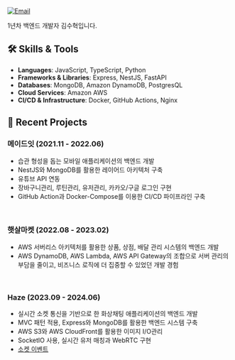 <div align="left">

[![Email](https://img.shields.io/badge/Email-devshk447%40gmail.com-blue?style=flat-square&logo=gmail)](mailto:devshk447@gmail.com)

1년차 백엔드 개발자 김수혁입니다.

</div>

## 🛠 Skills & Tools

- **Languages**: JavaScript, TypeScript, Python
- **Frameworks & Libraries**: Express, NestJS, FastAPI
- **Databases**: MongoDB, Amazon DynamoDB, PostgresQL
- **Cloud Services**: Amazon AWS
- **CI/CD & Infrastructure**: Docker, GitHub Actions, Nginx

## 📘 Recent Projects
### 메이드잇 (2021.11 - 2022.06)
- 습관 형성을 돕는 모바일 애플리케이션의 백엔드 개발 <br>
- NestJS와 MongoDB를 활용한 레이어드 아키텍처 구축 <br>
- 유튜브 API 연동 <br>
- 장바구니관리, 루틴관리, 유저관리, 카카오/구글 로그인 구현 <br>
- GitHub Action과 Docker-Compose를 이용한 CI/CD 파이프라인 구축 <br>
<br>

### 햇살마켓 (2022.08 - 2023.02)
- AWS 서버리스 아키텍처를 활용한 상품, 상점, 배달 관리 시스템의 백엔드 개발 <br>
- AWS DynamoDB, AWS Lambda, AWS API Gateway의 조합으로 서버 관리의 부담을 줄이고, 비즈니스 로직에 더 집중할 수 있었던 개발 경험 <br>
<br>

### Haze (2023.09 - 2024.06)
- 실시간 소켓 통신을 기반으로 한 화상채팅 애플리케이션의 백엔드 개발 <br>
- MVC 패턴 적용, Express와 MongoDB를 활용한 백엔드 시스템 구축 <br>
- AWS S3와 AWS CloudFront를 활용한 이미지 I/O관리 <br>
- SocketIO 사용, 실시간 유저 매칭과 WebRTC 구현 <br>
- [소켓 이벤트](https://viewer.diagrams.net/?tags=%7B%7D&highlight=0000ff&edit=_blank&layers=1&nav=1&title=haze-event-flow.drawio#R7T1bd5u4ur%2FGq7Mf3IUkro%2F4kk7OapOeNN2dfV68COCEXcdkbNKk8%2BuPBAgbSdjYBqGYtLOmtrha3%2F0%2BQOPH108r7%2BnhSxyEiwHUgtcBmgwg1CFw8D9k5Xe2gjRoZSv3qyjI1sBm4Vv0T5gvavnqcxSE69KJSRwvkuipvOjHy2XoJ6U1b7WKX8qnzeNF%2BalP3n3ILXzzvQW%2F%2BiMKkods1aa%2Fgqz%2FGUb3D%2FTJwMx%2F8aNHT85%2FyfrBC%2BKXrSU0HaDxKo6T7NPj6zhckN2j%2B5Jdd1FxtHixVbhM6lzw3%2F%2F5j377f39d%2Bz91c%2Bb9%2FPnX6%2Fh1CJGRv13ym%2F7kMMA7kH%2BNV8lDfB8vvcV0szpaxc%2FLICT31fC3zTmf4%2FgJLwK8%2BN8wSX7n4PSekxgvPSSPi%2FzoPFosxvEiXqVPRKEZaAG58TpZxT%2FDrSMXloP%2FFkcoCPDmje5XXhDh3751dmBYyMGvNcLLq99%2Fkff7CA36%2FT%2F5w9Mvk9f87bNvv%2FNv%2FKZSpPNW92GyYyf1HCPI7m1dmcPiUxg%2FhvhB%2BIRVuPCS6FcZv7wcTe%2BL84pLv8YRfheo5TSFjByfcooyENLK91jHzys%2FzC%2FbRgj2TsD6aGibP7pRurGj2eX7ZlvA3dddrbzfW6c9kRPWB%2FwAXdd2vucQ6adeYWu7L8Bbset8%2FCH7lfTbFkA3Sym9HUJ7dIN%2FeYvnHB14YlwGLmFj%2BJu%2F8NbryC9TUpkUOfoJzDvTMHmKm8%2Fn0PeFdBV464f0huAUQgpfoyS7zsi%2FFVfhz5uLyJe9xJdh9M6tNGqSKTDq0unLht1TjH3Y4vR07URyxqhWwjzd0o4k5yEwy7eCls3cqiEKhgx16aa9hx4BQ1%2FsFe0QmF6DvNqXdcdQwhbZlahO20N1PDUfT1N1BR9qRe4dipMWKuPk0NR3oiQ0jF3nt4OQgEPINd7eZIZ1Rf8hWt7%2FET5Gyb84JC2j4MtDlITfnrwUeC9Y7S6jWyXAf4WrJHzdCaL8qGkye4N1gWxhiycCKGCKOqwG69bWHrFzmhK03CR9oZr0ZTRNXycBwnCUAESVktIWt9wLJbMVLsixLR2J2dY%2BbeFQdso9x9jNTvec3w47RfvYabzsnpkChxFMOs9KkVRWCpWg4GOJ9hh1qkm2XdvQAEroRayeg6X7TkK2gLbr%2FHYImTKxrjCwhH8bdKzAQNZ5BQIj3Lioto44poU8s2FBgyRJmirEaVrSQG0nwu0937AlIKjBsUz8Tqs4ePbDWej5D7PndbhSRHsHVnmDADB5iWPJlDgmb%2Fd0Qe8lnbFJkWDWJF3qn1FElTc5qCzjZBYFi7AJTGYdjpqHNI%2BsxyWXfeZ6FnHP0cTKjjRAE8hi1FOBEibVnhVYUdPxwBkPXI18wP%2B38Qd3MEo%2FwHQRMzp7nC%2FiM6ejgWsNXJ0cGjkDd0JW8An5hTY5jZxjDEZjeodReiF%2B0HTggD8I07oM0mOTgWMM7PRejjtwdB74eKeTMoS9RXS%2FxJ99DJcQA21E4BH53sLNDzxGQZCRbriO%2FvHu0lsRiOYyAd%2FXGA2MCbkXptZ1RriAQ4ZlvAwZjMqXGkANEzL6OYK8swOKkIONuzSGHJQ9npGzA9RVb2DjavNpxhIvukSSXwVD04TwI6OymSLJb0hkc4A30a%2Fi5ILszOWjdx%2Bup69%2B%2BJRE8bJRYRMaQE9FByNs5ukfobCBWmPCZmijEhh0ARREEaX2oFAnELKJM%2Ba8taQu7Yk4Uiah79pBRSJuBsPwDfPYADp7p43o2BNwayyeYAkAay6SHPNLEDb%2Ffo7pgWEmal18ArSeXlOg0eP40z3591u4wihPb4dfL7tjdrCGdlBXhNfXIkQ8oIyMDRAvZN11yOTVAVOmNgBEWQINAXm8IBk0vQOypSkHZN4g%2BL4m5EfNAayeY2V%2BhAYjvazVZzYC2HzIVX2ULhYWwYgcdZ1UwbcGTnYhJEehVrozuZB3x50N6NnMIEBvsQV5RwT5toQzFEQ2M2g5oxRak8wCrIUO3y83AM7OHZnUVtTIWWcLV5t1I1o8XIEmFbAdO7WZhK19cRVGhQ680J77HD7gI6Zvh3cbJboZ%2B7C2%2BxuqkW5iMk5WfY%2FXGujOrvNbSjDkjddVuH6Kl8EsiWeFHauI35q3X1Hn9iu0O6HhIsQJ208Z65ju62bBoHbCqTyhmqx1yIS9WjbpkNUtxlnSMW5u%2B6EvxLg729CNpuP39TGu8UDraayId6UJmbkKrkiglRm53j0j76TMZYtCrLdEIm9MGbMYnq2jPSkElLTF57ekjPHh1g%2BeT7zfHzjUPNdYmyOGU2deF8j7T3OY5Naz45BAamaFO3buKnHdgWuTDw4iVjXBbsKH12F%2FAMlVgAggCaSCUgfc5qtf2%2FGWLHRUVyhQ1FBEb0K8EZzmB88wfT0vEkWMXzZmaIg0Jl1AUK1pTEgUNMziBHdFhGDjaE75I%2BaVm1DC5iz8dhlTzRjpxnENB6NJnnIy0jgYnB3zpLDVBLCVmmCC%2BHzGjBqycFGywqtwXIB7tYE3FnqAOpdTSWgbqUdaJ%2BtFIlHucaZHuYBDtIySyEvIvm6el97RhgSPyMV2LnldK49f2CQvCZ829xZrfLrpPRIyXN6tnwbnHKsasrLWEHm2aVWrFM825TlvSta%2BJQMM1c0obV7WHmWA6UzwxdR3G2A2k1vOnN9SNXAnvlxWaTNCO9BFiGTDO%2BLvFiHS6aUyB%2FiRZWCtrFYZTG29qdUrYdh7I8uW7BTmfQcK6rAIVbjOu9Nh%2BdSZbT0n1yQOUXT2qTL5Lc9VGWGLGcW6iClRF0GieuRTzZRy3n2eGT8i6fNZvgz%2FAN4rJHwAb%2FX8kUSP4fVzkqKhFoT%2BIlqG%2Fcm%2B55RbgW0k1yeoo26VWwkhX17DONy1dLyaQCG%2BX01ovPNBRfjALmujNpIr3fVuEoVkhnz3YlwNA0sGxkmqrWXtH%2BkYx%2BcclvRJFWLIFtMmzgICVUOqNlmkD74pv0dn%2FaP0up0SHMVKvrSOQ0kS%2BHGptqeqeKq6SKobNFErrqTzPvQf4d3NrcCaXGOFHKvry%2FuBqAy3c05rMna7LQrmSm1Ro%2FP%2BDkG5c76Z%2BmAE0g9w4KZxB4wozlboYGPEuTSffpMqPyriDSa5umtQ2KZqoDA6NYfAFifcyL99vLDECQ9t53KUh%2FYE9mfVZH9GO65%2B3pdvsW2Aj3SaGg7j5JecSavzyT1YvS01CMP67t%2FPeE0RBypkigosUaBYVJzUHvV3apoeRf3gLVG%2FUdcyVaOZGNDY3t3GnrIX9oIhzPvjt9uuibdvK0lfBVvXZN3qArFfTESQQ%2Fi8BpZ3i8myIu3tvMdyQWp%2FaknZmkNkQZ5fS605NEQNAVgGflBHeXGj1QOZbJP970DdnHNJ%2FdvZVIYjtSULfHS2%2FtjOzru2rDoZfNw0LT9mA2MTWn58wSZrbbMDB6UWGl4E5JI8RWyHhUaPElNNpzcxUrNtLys5j7DYENDZELRMXSAQhJylrbCYyYvUolvcySJUqV5xBmODd94rzoQ8U%2Bepr2aPuDzNstwmLm8rkCZxlnJ0%2B0Z3iIG9yP0iEibtkR3vZeSzDw7sBgOMim4wtzQVoaIdjCil4Vx1O2By1eiwZrVSW3zA7jgzYTssUdjfQmOc58%2BaY2gCcztEvl0RUSgpnuTLVy%2FBiEEwgTA7%2ByS726zrdbPb8bodangPmQREuGcAlgONXee3Y3WbvPGBYZMsw9UsiNb5gL4wUMTZxo1LQhrimb2IwFsT9JZCBC6l9N8yTc32RAxDR3BiWKfRuF2TxqnVrkhg0eSNL99b%2BuFCtTFBQGN75RXDzPaGq9rSl%2By3VwZ6msOakaAimStbtjp16c5Ri%2B74TOKN2FKF5BBkR3N1TnIW7xmQ0ct8ZKX51vmt3nuZZxyZmeE6RIBHD7nNzGmFwG70yF2AVgroLEd%2By8WYOy1A6iB0CYZQrO8DUNmWlUKgiuMMrQGVd0mxOooKcTVu9hbonluqMZS0hfl5AkfuKfq99El6RYD10NANd6fCRdjw3F3%2BlfeMtd53QTt%2BAEvks%2BwYxXlUPSbJRKb5atU2X2WNnnRYNIdOLYJpDK%2FEA4tevChpROCoHYUqmEpncShLkFzQehyquCGt38QfnPGuEs2iaLdnoSvNYRBGpPqLkoja0xJ5T9Y2wZ79kLHuSdbm9fQuRLGkeNCxGeAnCOm6vi6z8ZYXp1HmTl%2BXCqbbkG0WCQQjOuSGZwSpjIrGX6t8y1a9RD2FA7fUfpefMH0a6vA%2BUmFoVAXKsxkfIuUV3dFddQ5M7QFIekXKSz1dtd54pFM0Fz8I7%2Bw7EQUiEzkoaAa0OmtUIAN2raEISv3y%2FV4%2FecuTgFujHpNr%2FLOBdfb4s4E10LSa2qjVlj1gNzCurpqQJ6QuwdG3jMUxyTsmdmFa8knYyLkSMjRQ56ZGA2PqnCrgsimPD94%2FYaou%2BD9DcuvwV5g%2BYr6IX%2FwHLFnFyYrHjrk7Ew8BYIdgOzzS6CIPAevPbrDXQrcpT4P6vt%2FTgiSiLgoHNGFoptrQqa08a1Ap9Rlob68O9e125ABa3UaeRZWKInji8GZWVvX5Et6tEn9WKH7U98iqf3%2BkukLqNyZqhJuaARPyIXdET4hikbm7syqJjQMcfzDTMih6fpZ%2F4joDplpqBLdvq4DBh1hNUSAXisi5nFZLVAq9IbnQXk3kfsZet3jSUYuv0%2Ffeotd4Pg9XimTbmcx8b6BT93l3o9xpFzQVnJDq9yCj%2BL5fkgFdLcqAFZShgocQ0CQmleii40mdEub%2FlFTEE2ii7gBER60BiA4%2FADFqYt5hvW09IHJl2h%2FZ8iugd00gkDbKflME0p3g0GsSCUSKmUB8fqk6goNTqExRJrNkwdHNwN0jrYamZEDtppuNT%2Fg8Dbv5UGDUzADzpqWAhZQTAUU84C150bohj9oOMKBWDZvDR1MVpQ9gWEx%2FhU03hc4oxOHTolLhyW3d2bS5YEcnC005qfM3gFanh1kXOYudxW2KcEwNh7xaNlvx5vs98ql%2B%2Bu6PJ0eZNrBAmPpoSVUdNF7x2gmbrb0mMfk3UoLLpI1fXGiNJYc7oDzgF1NG10WcBbN4D5edRJ6QduzokDzfonPnsImsSsnjurV5yo024ZO03sXxoeFxYfm95PC40SW9y7DkG6VXUNeb66gVBSxeXNEAORcIVMGfyys13nL9cs5GPJvYCQy7ZqvK1lRL1I1X%2FY1Gmwo3Yo3u54oZ%2BIB3mSkZlTXZkGz33kZQ%2FIotVhUEl3449pZBFHhJnUnSCpjNDYDHsjjwCFovS61eB9TvWEbt3oDEttkIFp0GtF0uIBciwhSQ3kAEgBpEIhkivIKqJPsfQqc0X8OhkbJCZRJVx0kWB90Ydd1mIgBYO9YKFTPO4JsJtlq6%2FpH1P6uA8Hykr0%2Fs3LYdAVS65uj0zspzdMD0KQB29xiNusnO75iF04kXNazXxscpnAgvoYqvJAtHCmJ7v9Vx1kDCIOmceSvUomi3262RBrSn8Ky6tdDNV0Hkl7KjUq0SMkFAYxGHtqNlJxLyzYwbakc7ZALhRcOJyjej7Lbignba0QLUrV11aKC7TBlHkNYJVAFrB8pkUQXT%2BxzYDoPM9cmiPFERam11aWbIT7P3UAVLRswFbVGFoPFSrR46WTvWUdoqazxwpgOHV3qlF5Ygdlob1HWBfkRZgRz9iCKY%2BtL4WAHMZNuYnqbN55wWRpofWZo2Hg8aDpuhunk4QFerSqt48y3qW4Ter5Ak4vgPnirzZkydoytT1BxCMl112jRIRvZL13RVOxxN%2BweqQldGJ7oev%2FmHA%2FBYVKkE817g6Y33JBYrOIjp5AsdjWENdXU4dp6LzY7saEiFY98YafnAm6oXGyL71Cus3BvestbHp2vkEmcWEhpQRO6wiWXQFg7ukSp1zLPvvMIwrcAI7UAXMS0b3iHTFDK%2B%2B5UXRGGpjMKxAs06bRhKYQbWkEiNV2QexUIsZhwDol6%2FSt6GzJ0XtMQQdD7cswr%2Ffg7XyWyOCXy2Cv34fhklUbxUhDeYkJvMDUS2nlWcJoc%2FWN10oDm2mwxL7F5oz30RsZu%2BHd7NhcS%2BYU5QintKr6vaAEuSbmMajNy3aER3j25zKD8xrXKkGFE7rIqf0LmLFee3xE66nr9rSahEYofO2H7oCynnzjZ0o%2FFc4c6J4GBRyKKiBfaIQtPZeUFbopBPx12F66d4GagrCtFHJnEWFYnO27LQMYuWVHKEodNpgZK8%2FH%2BRnNwtWZviArAuF2i%2Bhc9x0UKzjKg62CfAkLXzgra4AOS4wFO4mserR1W5wBAwTTx0TaQPU5%2BGJAZgvhUGUC22dwv6pgi5bjtGoFpxos6n%2F7AUMqO2ZBAuI3W8S3XoRZi506J3qVN6kVfRK%2FIi7ZjUK%2FClF26ptlxNdXMgAJVoyhAkX4zhLVahF%2FymdNgMCSo1dRPavA4srNCX7Q%2ByO%2B1I%2FFailE3lINOsm%2F1UaytWQavzrZWo2RmtZ0kcz%2FBrNJKTrBbdsjE2WwEnLtTOvm6dRYL5HIq9V4F5ZxriIM8pdFq33AtqqklXPmFuFT5haM%2Be18p05DANwDYf13Vh%2BzjJ0lCvGB4%2FHrjZ0HeNToIvxrrXSEbM%2BgaRwbzZTWC6OBq4KO1RNCEz4F1eDp9rRYIoXUsEfLlFCUbfAuey07X02mmQNP1DGZ66Lw1Sha71XDKK1X0yis7n8RApdBlQzmmkfDJtsUb9Rj1ggFwbEdPhS7JErdpa5H68P7mccaUCipuI68atQMaVwfszDihRcHVSmZB3FrTzRVbfGA0clLcbxCTjjDcNDmF61HWJ%2FkBOAwNHyxfzOeHpCziT3hAXApx2YVPWuC%2FQ0CJ9HVnHUrScFKuOIwJuh3amtMesqjmCAydFDNccuOPe4IBl8TggaDYnLERuEQd44%2BIqTi4IE%2F2OpeL01Q%2BfSDjiND5b1VqWcZ%2FM0z9C9wlsrp%2F0JtW9EHWC9kySC8INwQxwIdN1DdIcNqckbTCasuRl24S8cp5tDTCKlU4YpQpOf8iOa3YBTSiANpJKdaZo4rt8Q%2B%2BQ7GTJoSSai1wjlNR4qtaJlMzbF5VpwSoosGwaJhJVqcn2eVHXy7uRVtYhHNbYQIVztTMzzeTNtH3%2ByUK3HKUqJTUNXCcXWk52PqTWRNYBfZwuGmmzc%2FwBkc%2FZbZ0xKxozvMi0TXfSQ38mZ3EgIAjtQrljM0w%2B74WXe8vAXa3iFwKChbdeR34ZPmX%2BeGQCRLXkO0qe7ZU9W1su0ivp2qnlgmw0nwNl3XJB7k6oZr1gY8mEpsiDsTXrwL3Yck00wRyccZk1TVIfRTGHgbo1%2BqU9Q7Y4E1Gn3L4JDi0yET7qz%2BfqnKxZKRXxN3i5r0SiDu2%2Fcr6JOtWCYrdokVDYSQ2fGiaSYrErk3c6KV45yRpJuiUaXCXbSHpjlqag%2FFSJfbTEqkbmSMvnMeHFTANwiTd8VBg2VAXB1qirUaWhsDcKa2fbJzclX7fMm%2B%2BXA7Fj3PQeCRCWd%2BunAgA90DlMwAk73RAIO7nBEksQLDnNdKlKmQAdi6R6eaWKmDxc7b%2FO9qara%2FIMbVi6EzQdo9T43ijft6lWkLYu%2FgHV78lcQLvgtVyefPZz01TKybZq63a6YrmegpaGUlPWDmin8EbrVw%2FADagYbghEpvotDk7DDbklkQfgRuO1zSfqVyKbsKKFgArGDAQf7XJbXGQZAmNGev8Ai7cKa%2FlIxa7RcuoAOXNEF6lxszvQg890skDPKH1c7wIxzAxcZFBFsjtbxq6MriIXL39LVtHyPjV42THGGUmuw%2BzED55P0oM%2BEFBbBIM%2BBKG%2FiJbhh4qL%2FRAzkuA2esxvMOnToD4bMphgAkH6l8iXbraHCZDDhAymvYHKkHE1WJB3NcgdAGvzQdIPFCgZS3XoEPAJdSttp9uizO9ESfVDb0AJmHbwQlgCycAUlb7xJarnFa4SOHpVKFEFdkUlXVk1yr28NbUja5PcnqeylKPJrP6znTuNF13i7C0ypftCqdDmai2RLQpoStaLKlTnmiC0Usd%2BActeJ7s7Ag7Q%2BVhih9d7OYgc68M%2FzNdY7VPc7YWs9DUWTo4DHKWVcG7Sz2DUTc%2BVEy8YGoBFTIvG%2Fw6OGEDTYW%2BmAUdG0AByfR73jMoZQov74UaeObvr95WugGaeFtZuqMHhFeDKPnIquIL42nEdKtBGjo9q7%2BsxpsJmOkzGmXArJXcYc3i98Q%2BB50tY91iZ0EwTGYkqmRXXuTSjkauT3B4bNRrTrMQiozH3qfHAOzv1omg7JyhSkJzL7FRUbNU2Jtj8knOH3ab8riyGHMC7zaXq%2FQXiHAlKPiWoJ6Bku0GqAEq%2BE%2FVRoMQs2NwEMXpqxQFNZ%2FUa6jDe1mugXAjzLuvT%2BG6fIWxaCgJYUCR0dOXHnmqwPsPeMpm5GEgUj5LajgBqvNHyXvfJhw513ey46rPoMVjR008FUxIYBtfRz1Cgox%2FURI1XTqmY3W7%2FMEpvkjJCV%2BthvgXXZkXXkQDmUhs%2BQE0QWaD5ETQ9gi6QkF0JVubfzzE9MMx2lSRPAOPpNbssP05vRPIrrp8Tej%2F8xtkty4%2FBy1uP3osddUFYH4tEDKDMIhpAB8im39gajwzCkHBr1A86ncErb8BLMymNkIaI9re9BTnIFElpLN5c0L8uwSQaP6szq9pmG8HrlohpyhaUQGTN1%2B5QVpRc5b7TTJ7qbADXtfK2Zdv9y%2FokMU1OYloCJim39S2E8J1LHsIlYW0uqVYxcPHmO7ikGsYEW5Wo25YCLBJ2qk3IK8Fvik7q9hWD1ORWhk54E0LN%2BeMma3QbGhQ4lqQ2xC2gqXYvYY7HKLF1Jylh721iD%2FTKcplzhkZt0e78spD3WKnJfMrWviHskiOZfERJx6OBDWn%2BRxpnzL1%2BIPcDjjKDBNAQRq3W3Qn1%2B2REZdN0VFouwFBUqSlW6ibMXojkrRQBNEieV8pzzkKk2X20TSFCX9vLcpazAQXt35HcEBrs2wC10Ay0IORAj49cWA7%2BK1QjBU0wAsNCTnCaiglrz2mCjZti4kROZLJsETH3qEh5bSqls%2Filb039UkB%2BIF5zfVe%2FWlS%2FOAzoPCiOujHxKzizdbi9Xq%2BzShDOvedFsguOe1mq3ngzcDFH1TWGo2p0HtOhRQQkL59Js7cd5l4NVQ1wL02HSFUWAHCC4%2BArLFS6oJ2KAYjex92oxESRVkZoQxMV4spNDEVHDrt5R5GWUKTcxcwoFjpEEd5Sj%2BdzvMf91ohMVisGosYVllRQ6d3mUBxj4BY6VQdRD1R3zGVRWKVK1APxVTbecv2iztRgJjMTWHWdte1ZjDqfGPseOt%2BP8jWIo27vU0nEofOugZw4VHCnsMNflSCNs%2B9i2ixp1LW7oWKtJos3V1VucMThiFKuJBMHVJmd8E2FlNgz3qzM9ozbr7NJqbbo%2BIYNX3c4MEjtsgV13nKjUHg33RiS4U03uVa2IYhnvJdCSKBboJXpVuhyaasUYvjpx0%2Fof%2F75z%2BtN9OfLnz8XF3f%2FDAWJRTlEguiXEO5%2BtsME5qv7uz8gmeRL3GupKpx9MP6Vbpd25%2Fk%2F79NNHDJXkd9DzkX5xbqdX5Ji1dx7jBa%2Fs7O%2FhMtFnJ30BWt8fv65GM2Rv9UYK1JRymyuwhf2YHbJY7yM1xmAiye95HtMnrSMV4%2FeYuvgFnLrOXJrpLXq8GHrKggq8L60j%2BUl%2FBbLfXtLIuH%2B3XwOC1LLzibHogTjtS98qh8v19u0lj3qqMfP53NtblT8Nq2ZZ4R3nu6Jf8kX93b85%2BXVp9n039Or229v5zfN57rlAPEz0qva%2Fx3WaM9j8LIAL49H1X37qo2vr66m41t6QSN74IX2nVlFe8Uly2XoJ6VT2t7%2FsWqbP7n81tX%2BB9H6HQT4v8ur25vryffxdDZ1x3%2FOvn%2Bb3kiHBdaKV3Hw7Iez0PMf0iLxfgMlFTGzm%2Bm375%2FlU8ajl2AgYNuFJFz0GgzTv8bTr7eX11fSYRC%2Bkp7eUbzsNwAwBdy6N7ezQuW6mf7vd7wmHR6YGhJvlcxS2oiW97Q7Yr%2FBc3V9O7ucfJ5KB8cyTmYRMY97v%2F0%2F3MtbTBidQODFi5J0GEifgfAV86er6c1so8pOJ9Kh8YR50zJczTZKbRj0GyxluSEdIGVp0W9QjN2r8fRzd7DwvaUfLt6BQTWqr9dXk9nt9ayw%2FLrQptIpJ0k8K0y%2F3oLFmuz%2FzeL32UzPOv0N%2B%2B3S%2FTEd3dyO3x265%2BDQzSR%2FDtFvl5%2Bu3M%2FdaQAv4d0q8Wfr6H6Jyajvwuf64qID72Kep93njXevvv3oYOdpnkWft%2F6yA%2F0qelen3tWpbtWp8Z%2Fu7bs%2BdQ761Oep%2B%2B%2FpLAepdFa2CL1f4SzvB9BbppYCoqCqq0kHLsZSS4Z%2BAyIPQs0u3PF0djMdX3%2B6uuwkSkhHdLGzu%2FoOnszFpQB4MjfXO3i2wfN1enNxffOle%2FBUzQ3sN3hYsNCQ%2B2wyvbrsQO7smUvYb2C5n2%2Bm7uQ%2FFEYdgMdbrEIv%2BE2h0neAUNlz%2BW12e309%2B%2Bzedhdd2Zoh33egfL2%2Bue0mtXFr7k2%2FgUCtl9vLL9Pr77ed2S953%2FDeAuN4%2Fxi7Kq6Far%2FYcwgAM7hlaHG1SoaoWMmiiwdUK%2BGvq5hsYXHsE%2F5RD1%2FiICRn%2FD8%3D)
<br>
